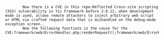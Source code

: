 
            Now there is a CVE in this repo:Reflected Cross-site scripting (XSS) vulnerability in Yii Framework before 2.0.11, when development mode is used, allows remote attackers to inject arbitrary web script or HTML via crafted request data that is mishandled on the debug-mode exception screen..
            Now the following functions is the cause for the CVE:framework/web/ErrorHandler.php:renderRequest();framework/web/ErrorHandler.php:renderRequest();
            